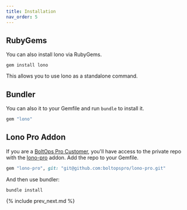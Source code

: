 ```yaml
---
title: Installation
nav_order: 5
---
```


## RubyGems

You can also install lono via RubyGems.

    gem install lono

This allows you to use lono as a standalone command.

## Bundler

You can also it to your Gemfile and run `bundle` to install it.

```ruby
gem "lono"
```

## Lono Pro Addon

If you are a [BoltOps Pro Customer](https://www.boltops.com/pro), you'll have access to the private repo with the [lono-pro](https://github.com/boltopspro/lono-pro) addon.  Add the repo to your Gemfile.

```ruby
gem "lono-pro", git: "git@github.com:boltopspro/lono-pro.git"
```

And then use bundler:

    bundle install

{% include prev_next.md %}
